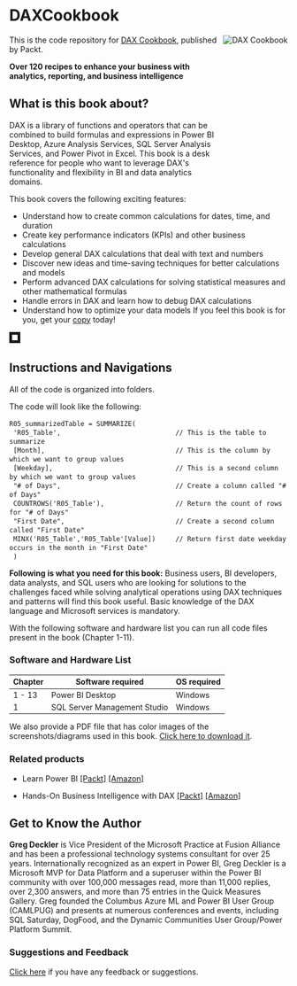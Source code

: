 # DAXCookbook

<a href="https://www.packtpub.com/data/dax-cookbook?utm_source=github&utm_medium=repository&utm_campaign=9781839217074"><img src="https://www.packtpub.com/media/catalog/product/cache/e4d64343b1bc593f1c5348fe05efa4a6/9/7/9781839217074-original.png" alt="DAX Cookbook" height="256px" align="right"></a>

This is the code repository for [DAX Cookbook](https://www.packtpub.com/data/dax-cookbook?utm_source=github&utm_medium=repository&utm_campaign=9781839217074), published by Packt.

**Over 120 recipes to enhance your business with analytics, reporting, and business intelligence**

## What is this book about?
DAX is a library of functions and operators that can be combined to build formulas and expressions in Power BI Desktop, Azure Analysis Services, SQL Server Analysis Services, and Power Pivot in Excel. This book is a desk reference for people who want to leverage DAX's functionality and flexibility in BI and data analytics domains.

This book covers the following exciting features: 
* Understand how to create common calculations for dates, time, and duration
* Create key performance indicators (KPIs) and other business calculations
* Develop general DAX calculations that deal with text and numbers
* Discover new ideas and time-saving techniques for better calculations and models
* Perform advanced DAX calculations for solving statistical measures and other mathematical formulas
* Handle errors in DAX and learn how to debug DAX calculations
* Understand how to optimize your data models
If you feel this book is for you, get your [copy](https://www.amazon.com/dp/1839217073) today!

<a href="https://www.packtpub.com/?utm_source=github&utm_medium=banner&utm_campaign=GitHubBanner"><img src="https://raw.githubusercontent.com/PacktPublishing/GitHub/master/GitHub.png" alt="https://www.packtpub.com/" border="5" /></a>

## Instructions and Navigations
All of the code is organized into folders.

The code will look like the following:
```
R05_summarizedTable = SUMMARIZE(
 'R05_Table',                             // This is the table to summarize
 [Month],                                 // This is the column by which we want to group values
 [Weekday],                               // This is a second column by which we want to group values
 "# of Days",                             // Create a column called "# of Days"
 COUNTROWS('R05_Table'),                  // Return the count of rows for "# of Days"
 "First Date",                            // Create a second column called "First Date"
 MINX('R05_Table','R05_Table'[Value])     // Return first date weekday occurs in the month in "First Date"
 )
```

**Following is what you need for this book:**
Business users, BI developers, data analysts, and SQL users who are looking for solutions to the challenges faced while solving analytical operations using DAX techniques and patterns will find this book useful. Basic knowledge of the DAX language and Microsoft services is mandatory.

With the following software and hardware list you can run all code files present in the book (Chapter 1-11).

### Software and Hardware List

| Chapter  | Software required                                                                    | OS required                        |
| -------- | -------------------------------------------------------------------------------------| -----------------------------------|
| 1 - 13   |   Power BI Desktop                                                                   | Windows                            |
|   1      |   SQL Server Management Studio                                                       | Windows                            |

We also provide a PDF file that has color images of the screenshots/diagrams used in this book. [Click here to download it](https://static.packt-cdn.com/downloads/9781839217074_ColorImages.pdf).


### Related products <Other books you may enjoy>
* Learn Power BI [[Packt]](https://www.packtpub.com/data/learn-power-bi?utm_source=github&utm_medium=repository&utm_campaign=9781838644482) [[Amazon]](https://www.amazon.com/Learn-Power-developing-interactive-intelligence-ebook/dp/B07X32RJDB)

* Hands-On Business Intelligence with DAX [[Packt]](https://www.packtpub.com/data/hands-on-business-intelligence-with-dax?utm_source=github&utm_medium=repository&utm_campaign=9781838824303) [[Amazon]](https://www.amazon.com/Hands-Business-Intelligence-DAX-intricacies/dp/1838824308)

## Get to Know the Author
**Greg Deckler**
is Vice President of the Microsoft Practice at Fusion Alliance and has been a professional technology systems consultant for over 25 years. Internationally recognized as an expert in Power BI, Greg Deckler is a Microsoft MVP for Data Platform and a superuser within the Power BI community with over 100,000 messages read, more than 11,000 replies, over 2,300 answers, and more than 75 entries in the Quick Measures Gallery. Greg founded the Columbus Azure ML and Power BI User Group (CAMLPUG) and presents at numerous conferences and events, including SQL Saturday, DogFood, and the Dynamic Communities User Group/Power Platform Summit.

### Suggestions and Feedback
[Click here](https://docs.google.com/forms/d/e/1FAIpQLSdy7dATC6QmEL81FIUuymZ0Wy9vH1jHkvpY57OiMeKGqib_Ow/viewform) if you have any feedback or suggestions.
